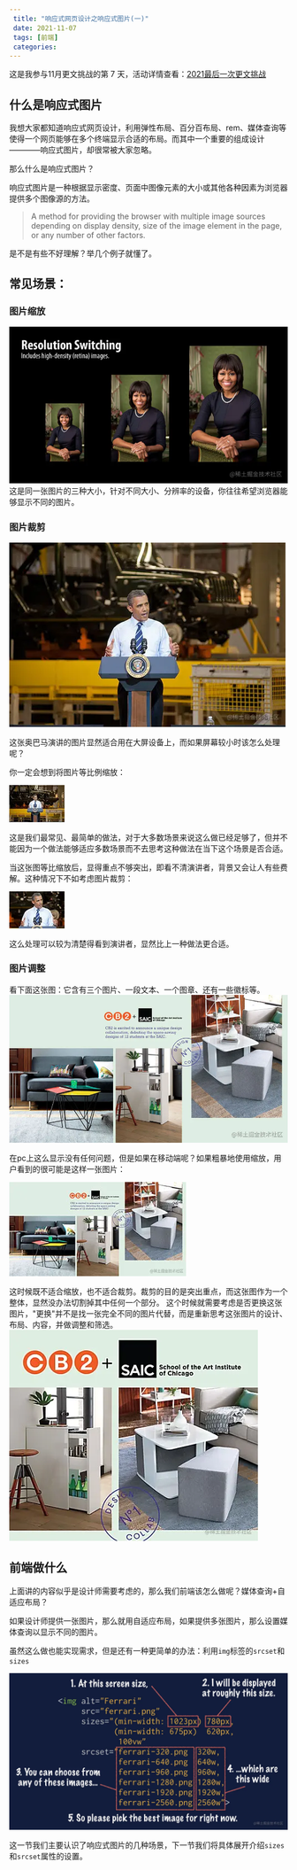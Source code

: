 ```yaml
---
 title: "响应式网页设计之响应式图片(一)"
 date: 2021-11-07
 tags: [前端]
 categories: 
---
```


这是我参与11月更文挑战的第 7 天，活动详情查看：[2021最后一次更文挑战](https://juejin.cn/post/7023643374569816095/ "https://juejin.cn/post/7023643374569816095/")

什么是响应式图片
--------

我想大家都知道响应式网页设计，利用弹性布局、百分百布局、rem、媒体查询等使得一个网页能够在多个终端显示合适的布局。而其中一个重要的组成设计————响应式图片，却很常被大家忽略。

那么什么是响应式图片？

响应式图片是一种根据显示密度、页面中图像元素的大小或其他各种因素为浏览器提供多个图像源的方法。

> A method for providing the browser with multiple image sources depending on display density, size of the image element in the page, or any number of other factors.

是不是有些不好理解？举几个例子就懂了。

常见场景：
-----

### 图片缩放

![image.png](../imgs/b2f374a4c4bc4e7c8220819ea727b931.png) 这是同一张图片的三种大小，针对不同大小、分辨率的设备，你往往希望浏览器能够显示不同的图片。

### 图片裁剪

![image.png](../imgs/68b2855217d14296af6aa3e10dfa18d7.png)

这张奥巴马演讲的图片显然适合用在大屏设备上，而如果屏幕较小时该怎么处理呢？

你一定会想到将图片等比例缩放：

![image.png](../imgs/8fc2530298d944708d0ab28d9deca363.png)

这是我们最常见、最简单的做法，对于大多数场景来说这么做已经足够了，但并不能因为一个做法能够适应多数场景而不去思考这种做法在当下这个场景是否合适。

当这张图等比缩放后，显得重点不够突出，即看不清演讲者，背景又会让人有些费解。这种情况下不如考虑图片裁剪：

![image.png](../imgs/a2876bf6aa8c48179ab7bf61cc768452.png)

这么处理可以较为清楚得看到演讲者，显然比上一种做法更合适。

### 图片调整

看下面这张图：它含有三个图片、一段文本、一个图章、还有一些徽标等。 ![image.png](../imgs/b30c992919e44b42b5837344a3ee85f5.png)

在pc上这么显示没有任何问题，但是如果在移动端呢？如果粗暴地使用缩放，用户看到的很可能是这样一张图片：

![image.png](../imgs/081f77e8e6d6428f80387f303c750866.png)

这时候既不适合缩放，也不适合裁剪。裁剪的目的是突出重点，而这张图作为一个整体，显然没办法切割掉其中任何一个部分。 这个时候就需要考虑是否更换这张图片，"更换"并不是找一张完全不同的图片代替，而是重新思考这张图片的设计、布局、内容，并做调整和筛选。 ![image.png](../imgs/93c65034030940bca0c2f06a6cb5a3d2.png)

前端做什么
-----

上面讲的内容似乎是设计师需要考虑的，那么我们前端该怎么做呢？媒体查询+自适应布局？

如果设计师提供一张图片，那么就用自适应布局，如果提供多张图片，那么设置媒体查询以显示不同的图片。

虽然这么做也能实现需求，但是还有一种更简单的办法：利用`img`标签的`srcset`和`sizes`

![image.png](../imgs/83ac44a2a5984f138e3b756c1675d8be.png)

这一节我们主要认识了响应式图片的几种场景，下一节我们将具体展开介绍`sizes`和`srcset`属性的设置。